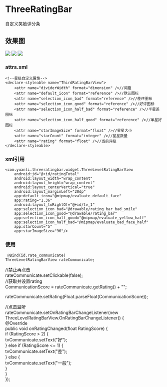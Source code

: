 # ThreeRatingBar
自定义笑脸评分条

## 效果图
![](https://github.com/liyuanli01/ThreeRatingBar/raw/master/images/one.png)
![](https://github.com/liyuanli01/ThreeRatingBar/raw/master/images/two.png)
![](https://github.com/liyuanli01/ThreeRatingBar/raw/master/images/three.png)

### attrs.xml
    <!--星级自定义属性-->
    <declare-styleable name="ThirdRatingBarView">
        <attr name="dividerWidth" format="dimension" />//间距
        <attr name="default_icon" format="reference" />//默认图标
        <attr name="selection_icon_bad" format="reference" />//差评图标
        <attr name="selection_icon_good" format="reference" />//好评图标
        <attr name="selection_icon_half_bad" format="reference" />//半星差图标
        <attr name="selection_icon_half_good" format="reference" />//半星好图标
        <attr name="starImageSize" format="float" />//星星大小
        <attr name="starCount" format="integer" />//星星数量
        <attr name="rating" format="float" />//当前评级
    </declare-styleable>
### xml引用
    <com.yuanli.threeratingbar.widget.ThreeLevelRatingBarView
        android:id="@+id/ratingTotal"
        android:layout_width="wrap_content"
        android:layout_height="wrap_content"
        android:layout_centerVertical="true"
        android:layout_marginLeft="20dp"
        app:default_icon="@mipmap/evaluate_default_face"
        app:rating="1.36"
        android:layout_toRightOf="@+id/tv_1"
        app:selection_icon_bad="@drawable/rating_bar_bad_smile"
        app:selection_icon_good="@drawable/rating_bar"
        app:selection_icon_half_good="@mipmap/evaluate_yellow_half"
        app:selection_icon_half_bad="@mipmap/evaluate_bad_face_half"
        app:starCount="5"
        app:starImageSize="96"/>
        
 ### 使用
     @Bind(id.rate_communicate)
    ThreeLevelRatingBarView rateCommunicate;

//禁止再点击<br>
rateCommunicate.setClickable(false);<br>
//获取并设置rating<br>
CommunicationScore = rateCommunicate.getRating() + "";<br>

rateCommunicate.setRating(Float.parseFloat(CommunicationScore));<br>

//点击监听<br>
rateCommunicate.setOnRatingBarChangeListener(new ThreeLevelRatingBarView.OnRatingBarChangeListener() {<br>
            @Override<br>
            public void onRatingChanged(float RatingScore) {<br>
                if (RatingScore > 2) {<br>
                    tvCommunicate.setText("好");<br>
                } else if (RatingScore <= 1) {<br>
                    tvCommunicate.setText("差");<br>
                } else {<br>
                    tvCommunicate.setText("一般");<br>
                }<br>
            }<br>
        });
